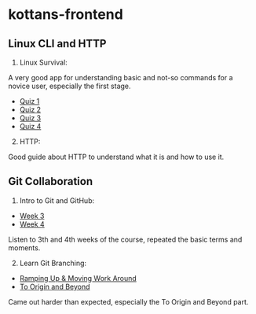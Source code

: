 # kottans-frontend

## Linux CLI and HTTP

1. Linux Survival:

A very good app for understanding basic and not-so commands for a novice user, especially the first stage.

- [Quiz 1](/task_linux_cli/quiz1.png)
- [Quiz 2](/task_linux_cli/quiz2.png)
- [Quiz 3](/task_linux_cli/quiz3.png)
- [Quiz 4](/task_linux_cli/quiz4.png)

2. HTTP:

Good guide about HTTP to understand what it is and how to use it.

## Git Collaboration

1. Intro to Git and GitHub:

- [Week 3](/task_git_collaboration/week3.png)
- [Week 4](/task_git_collaboration/week4.png)

Listen to 3th and 4th weeks of the course, repeated the basic terms and moments.

2. Learn Git Branching:

- [Ramping Up & Moving Work Around](/task_git_collaboration/git_branch1.png)
- [To Origin and Beyond](/task_git_collaboration/git_branch2.png)

Came out harder than expected, especially the To Origin and Beyond part.
